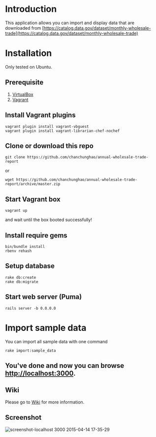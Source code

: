 # Introduction
This application allows you can import and display data that are downloaded from
[https://catalog.data.gov/dataset/monthly-wholesale-trade](https://catalog.data.gov/dataset/monthly-wholesale-trade)
# Installation
Only tested on Ubuntu.
## Prerequisite
1. [VirtualBox](https://www.virtualbox.org/wiki/Downloads)
2. [Vagrant](http://www.vagrantup.com/downloads.html)

## Install Vagrant plugins
```
vagrant plugin install vagrant-vbguest
vagrant plugin install vagrant-librarian-chef-nochef
```
## Clone or download this repo
```
git clone https://github.com/chanchunghao/annual-wholesale-trade-report
```
or
```
wget https://github.com/chanchunghao/annual-wholesale-trade-report/archive/master.zip
```
## Start Vagrant box
```
vagrant up
```
and wait until the box booted successfully!
## Install require gems
```
bin/bundle install
rbenv rehash
```
## Setup database
```
rake db:create
rake db:migrate
```
## Start web server (Puma)
```
rails server -b 0.0.0.0
```
# Import sample data
You can import all sample data with one command
```
rake import:sample_data
```
## You've done and now you can browse [http://localhost:3000](http://localhost:3000).

## Wiki

Please go to [Wiki](https://github.com/chanchunghao/annual-wholesale-trade-report/wiki) for more information.

## Screenshot

![screenshot-localhost 3000 2015-04-14 17-35-29](https://cloud.githubusercontent.com/assets/5194493/7135016/ce4e6f6a-e2cc-11e4-86db-b8157d7d3a8f.png)


